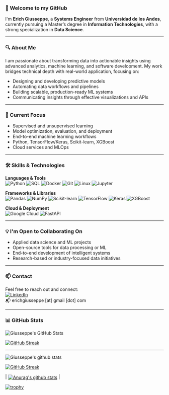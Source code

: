 ### 👋 Welcome to my GitHub

I'm **Erich Giusseppe**, a **Systems Engineer** from **Universidad de los Andes**, currently pursuing a Master’s degree in **Information Technologies**, with a strong specialization in **Data Science**.

---

### 🔍 About Me

I am passionate about transforming data into actionable insights using advanced analytics, machine learning, and software development. My work bridges technical depth with real-world application, focusing on:

- Designing and developing predictive models  
- Automating data workflows and pipelines  
- Building scalable, production-ready ML systems  
- Communicating insights through effective visualizations and APIs

---

### 🚀 Current Focus

- Supervised and unsupervised learning  
- Model optimization, evaluation, and deployment  
- End-to-end machine learning workflows  
- Python, TensorFlow/Keras, Scikit-learn, XGBoost  
- Cloud services and MLOps

---

### 🛠️ Skills & Technologies

**Languages & Tools**  
![Python](https://img.shields.io/badge/-Python-3776AB?style=flat&logo=python&logoColor=white)
![SQL](https://img.shields.io/badge/-SQL-4479A1?style=flat&logo=postgresql&logoColor=white)
![Docker](https://img.shields.io/badge/-Docker-2496ED?style=flat&logo=docker&logoColor=white)
![Git](https://img.shields.io/badge/-Git-F05032?style=flat&logo=git&logoColor=white)
![Linux](https://img.shields.io/badge/-Linux-FCC624?style=flat&logo=linux&logoColor=black)
![Jupyter](https://img.shields.io/badge/-Jupyter-F37626?style=flat&logo=jupyter&logoColor=white)

**Frameworks & Libraries**  
![Pandas](https://img.shields.io/badge/-Pandas-150458?style=flat&logo=pandas&logoColor=white)
![NumPy](https://img.shields.io/badge/-NumPy-013243?style=flat&logo=numpy&logoColor=white)
![Scikit-learn](https://img.shields.io/badge/-Scikit--learn-F7931E?style=flat&logo=scikit-learn&logoColor=white)
![TensorFlow](https://img.shields.io/badge/-TensorFlow-FF6F00?style=flat&logo=tensorflow&logoColor=white)
![Keras](https://img.shields.io/badge/-Keras-D00000?style=flat&logo=keras&logoColor=white)
![XGBoost](https://img.shields.io/badge/-XGBoost-DC143C?style=flat)

**Cloud & Deployment**  
![Google Cloud](https://img.shields.io/badge/-GCP-4285F4?style=flat&logo=google-cloud&logoColor=white)
![FastAPI](https://img.shields.io/badge/-FastAPI-009688?style=flat&logo=fastapi&logoColor=white)

---

### 💡 I'm Open to Collaborating On

- Applied data science and ML projects  
- Open-source tools for data processing or ML  
- End-to-end development of intelligent systems  
- Research-based or industry-focused data initiatives

---

### 📫 Contact

Feel free to reach out and connect:  
[![LinkedIn](https://img.shields.io/badge/-LinkedIn-blue?style=flat&logo=linkedin&logoColor=white)](https://www.linkedin.com/in/erichgiusseppe/)  
📬 erichgiusseppe [at] gmail [dot] com  

---

### 📊 GitHub Stats

![Giusseppe's GitHub Stats](https://github-readme-stats.vercel.app/api?username=ErichGiusseppe&show_icons=true&include_all_commits=true&theme=default&hide_border=true)

[![GitHub Streak](https://github-readme-streak-stats.herokuapp.com?user=ErichGiusseppe&theme=default&date_format=M%20j%5B%2C%20Y%5D)](https://git.io/streak-stats)

---


![Giusseppe's github stats](https://github-readme-stats.vercel.app/api?username=ErichGiusseppe)

[![GitHub Streak](https://github-readme-streak-stats.herokuapp.com?user=ErichGiusseppe&theme=midnight-purple&date_format=M%20j%5B%2C%20Y%5D)](https://git.io/streak-stats)

| <a href="https://github.com/ErichGiusseppe/github-readme-stats"><img align="center" src="https://github-readme-stats.vercel.app/api?username=ErichGiusseppe&show_icons=true&include_all_commits=true&theme=buefy&hide_border=true" alt="Anurag's github stats" /></a> |

[![trophy](https://github-profile-trophy.vercel.app/?username=ryo-ma&theme=onedark)](https://github.com/ryo-ma/github-profile-trophy)
